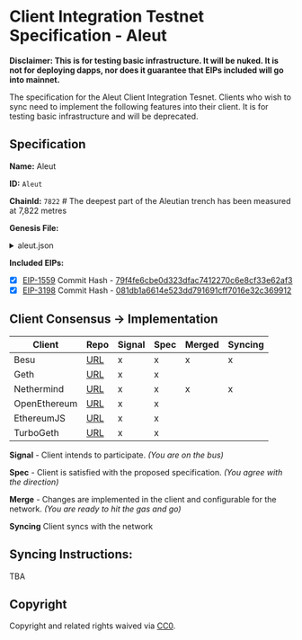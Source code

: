 # Client Integration Testnet Specification - Aleut

**Disclaimer: This is for testing basic infrastructure. It will be nuked. It is not for deploying dapps, nor does it guarantee that EIPs included will go into mainnet.**

The specification for the Aleut Client Integration Tesnet. Clients who wish to sync need to implement the following features into their client. It is for testing basic infrastructure and will be deprecated.

## Specification

**Name:** Aleut

**ID:** `Aleut`

**ChainId:** `7822` # The deepest part of the Aleutian trench has been measured at 7,822 metres

**Genesis File:** 

<details>
  <summary>aleut.json</summary>
  
  ```
  {
   "config":{
      "chainId":7822,
      "homesteadBlock":0,
      "daoForkSupport":false,
      "eip150Block":0,
      "eip155Block":0,
      "eip158Block":0,
      "byzantiumBlock":0,
      "constantinopleBlock":0,
      "constantinopleFixBlock":0,
      "istanbulBlock":0,
      "muirGlacierBlock":0,
      "berlinBlock":0,
      "eip1559Block":10,
      "clique":{
         "blockperiodseconds":15,
         "epochlength":30000
      }
   },
   "difficulty":"0x400",
   "extraData":"0x000000000000000000000000000000000000000000000000000000000000000036267c845cc42b57ccb869d655e5d5fb620cc69a0000000000000000000000000000000000000000000000000000000000000000000000000000000000000000000000000000000000000000000000000000000000",
   "gasLimit":"0x1312D00",
   "alloc":{
      "fe3b557e8fb62b89f4916b721be55ceb828dbd73":{
         "balance":"90000000000000000000000"
      },
      "627306090abaB3A6e1400e9345bC60c78a8BEf57":{
         "balance":"90000000000000000000000"
      },
      "f17f52151EbEF6C7334FAD080c5704D77216b732":{
         "balance":"90000000000000000000000"
      },
      "b8c3bfFb71F76BeE2B2f81bdBC53Ad4C43e3f58E":{
         "balance":"90000000000000000000000"
      },
      "0x60AdC0F89a41AF237ce73554EDe170D733ec14E0":{
         "balance":"90000000000000000000000"
      }
   }
}

  ```
</details>

**Included EIPs:**
  - [x] [EIP-1559](https://eips.ethereum.org/EIPS/eip-1559) Commit Hash - [79f4fe6cbe0d323dfac7412270c6e8cf33e62af3](https://github.com/ethereum/EIPs/commit/79f4fe6cbe0d323dfac7412270c6e8cf33e62af3)
  - [x] [EIP-3198](https://eips.ethereum.org/EIPS/eip-3198) Commit Hash - [081db1a6614e523dd791691cff7016e32c369912](https://github.com/ethereum/EIPs/commit/081db1a6614e523dd791691cff7016e32c369912) 

## Client Consensus -> Implementation 

| **Client**   | Repo                     | Signal | Spec | Merged | Syncing |
|--------------|--------------------------|--------|------|--------|---------|
| Besu         | [URL][besu-repo]         | x      | x    | x      | x       |
| Geth         | [URL][geth-repo]         | x      | x    |        |         |
| Nethermind   | [URL][nethermind-repo]   | x      | x    | x      | x       |
| OpenEthereum | [URL][openethereum-repo] | x      | x    |        |         |
| EthereumJS   | [URL][ethereumjs-repo]   | x      | x    |        |         |
| TurboGeth    | [URL][turbogeth-repo]    | x      | x    |        |         |


**Signal** -
Client intends to participate. *(You are on the bus)*

**Spec** -
Client is satisfied with the proposed specification. *(You agree with the direction)*

**Merge** -
Changes are implemented in the client and configurable for the network. *(You are ready to hit the gas and go)*

**Syncing**
Client syncs with the network

## Syncing Instructions:

TBA

## Copyright
Copyright and related rights waived via [CC0](https://creativecommons.org/publicdomain/zero/1.0/).


[besu-repo]: https://github.com/hyperledger/besu
[geth-repo]: https://github.com/ethereum/go-ethereum
[nethermind-repo]: https://github.com/NethermindEth/nethermind
[openethereum-repo]: https://github.com/openethereum/openethereum
[ethereumjs-repo]: https://github.com/ethereumjs/ethereumjs-monorepo/tree/master/packages/client
[turbogeth-repo]: https://github.com/ledgerwatch/turbo-geth
